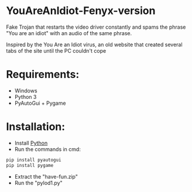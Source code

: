 # YouAreAnIdiot-Fenyx-version
Fake Trojan that restarts the video driver constantly and spams the phrase "You are an idiot" with an audio of the same phrase.

Inspired by the You Are an Idiot virus, an old website that created several tabs of the site until the PC couldn't cope

# Requirements:
- Windows
- Python 3
- PyAutoGui + Pygame

# Installation:
- Install <a href="https://www.python.org/downloads/">Python</a>
- Run the commands in cmd:
```python
pip install pyautogui
pip install pygame
```
- Extract the "have-fun.zip"
- Run the "pylod1.py"
